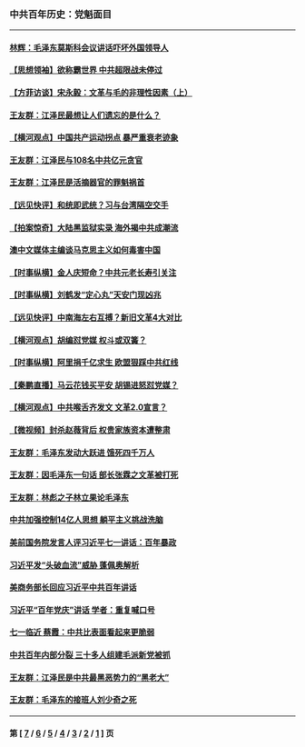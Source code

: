 ### 中共百年历史：党魁面目
---
#### [林辉：毛泽东莫斯科会议讲话吓坏外国领导人](../../pages/nf1176107/n13917931.md?08150430) 
#### [【思想领袖】欲称霸世界 中共超限战未停过](../../pages/nf1176107/n13745142.md?08150430) 
#### [【方菲访谈】宋永毅：文革与毛的非理性因素（上）](../../pages/nf1176107/n13469956.md?08150430) 
#### [王友群：江泽民最想让人们遗忘的是什么？](../../pages/nf1176107/n13408949.md?08150430) 
#### [【横河观点】中国共产运动拐点 暴严重衰老迹象](../../pages/nf1176107/n13388333.md?08150430) 
#### [王友群：江泽民与108名中共亿元贪官](../../pages/nf1176107/n13352358.md?08150430) 
#### [王友群：江泽民是活摘器官的罪魁祸首](../../pages/nf1176107/n13336903.md?08150430) 
#### [【远见快评】和统即武统？习与台湾隔空交手](../../pages/nf1176107/n13297739.md?08150430) 
#### [【拍案惊奇】大陆黑监狱实录 海外揭中共成潮流](../../pages/nf1176107/n13288853.md?08150430) 
#### [澳中文媒体主编谈马克思主义如何毒害中国](../../pages/nf1176107/n13257387.md?08150430) 
#### [【时事纵横】金人庆短命？中共元老长寿引关注](../../pages/nf1176107/n13217934.md?08150430) 
#### [【时事纵横】刘鹤发“定心丸”天安门现凶兆](../../pages/nf1176107/n13215416.md?08150430) 
#### [【远见快评】中南海左右互搏？新旧文革4大对比](../../pages/nf1176107/n13214745.md?08150430) 
#### [【横河观点】胡编怼党媒 权斗或双簧？](../../pages/nf1176107/n13210864.md?08150430) 
#### [【时事纵横】阿里捐千亿求生 欧盟狠踩中共红线](../../pages/nf1176107/n13206431.md?08150430) 
#### [【秦鹏直播】马云花钱买平安 胡锡进怒怼党媒？](../../pages/nf1176107/n13206392.md?08150430) 
#### [【横河观点】中共喉舌齐发文 文革2.0宣言？](../../pages/nf1176107/n13201248.md?08150430) 
#### [【微视频】封杀赵薇背后 权贵家族资本遭整肃](../../pages/nf1176107/n13197798.md?08150430) 
#### [王友群：毛泽东发动大跃进 饿死四千万人](../../pages/nf1176107/n13177158.md?08150430) 
#### [王友群：因毛泽东一句话 部长张霖之文革被打死](../../pages/nf1176107/n13161711.md?08150430) 
#### [王友群：林彪之子林立果论毛泽东](../../pages/nf1176107/n13128622.md?08150430) 
#### [中共加强控制14亿人思想 躺平主义挑战洗脑](../../pages/nf1176107/n13094299.md?08150430) 
#### [美前国务院发言人评习近平七一讲话：百年暴政](../../pages/nf1176107/n13066986.md?08150430) 
#### [习近平发“头破血流”威胁 蓬佩奥解析](../../pages/nf1176107/n13063604.md?08150430) 
#### [美商务部长回应习近平中共百年讲话](../../pages/nf1176107/n13062903.md?08150430) 
#### [习近平“百年党庆”讲话 学者：重复喊口号](../../pages/nf1176107/n13061411.md?08150430) 
#### [七一临近 蔡霞：中共比表面看起来更脆弱](../../pages/nf1176107/n13056418.md?08150430) 
#### [中共百年内部分裂 三十多人组建毛派新党被抓](../../pages/nf1176107/n13044023.md?08150430) 
#### [王友群：江泽民是中共最黑恶势力的“黑老大”](../../pages/nf1176107/n13022180.md?08150430) 
#### [王友群：毛泽东的接班人刘少奇之死](../../pages/nf1176107/n12991772.md?08150430) 

---
#### 第 [ [7](./7.md?08150430) / [6](./6.md?08150430) / [5](./5.md?08150430) / [4](./4.md?08150430) / [3](./3.md?08150430) / [2](./2.md?08150430) / [1](./1.md?08150430) ] 页
